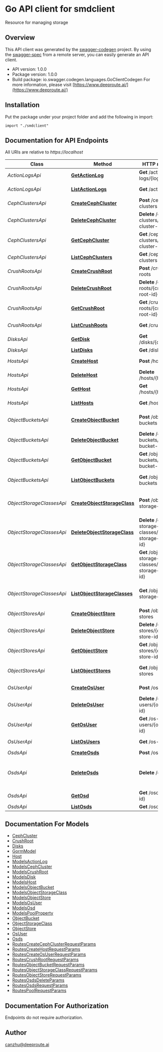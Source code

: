 # Go API client for smdclient

Resource for managing storage

## Overview
This API client was generated by the [swagger-codegen](https://github.com/swagger-api/swagger-codegen) project.  By using the [swagger-spec](https://github.com/swagger-api/swagger-spec) from a remote server, you can easily generate an API client.

- API version: 1.0.0
- Package version: 1.0.0
- Build package: io.swagger.codegen.languages.GoClientCodegen
For more information, please visit [https://www.deeproute.ai/](https://www.deeproute.ai/)

## Installation
Put the package under your project folder and add the following in import:
```golang
import "./smdclient"
```

## Documentation for API Endpoints

All URIs are relative to *https://localhost*

Class | Method | HTTP request | Description
------------ | ------------- | ------------- | -------------
*ActionLogsApi* | [**GetActionLog**](docs/ActionLogsApi.md#getactionlog) | **Get** /action-logs/{log-id} | get a action log
*ActionLogsApi* | [**ListActionLogs**](docs/ActionLogsApi.md#listactionlogs) | **Get** /action-logs | get all action logs
*CephClustersApi* | [**CreateCephCluster**](docs/CephClustersApi.md#createcephcluster) | **Post** /ceph-clusters | create ceph cluster
*CephClustersApi* | [**DeleteCephCluster**](docs/CephClustersApi.md#deletecephcluster) | **Delete** /ceph-clusters/{ceph-cluster-id} | delete ceph cluster
*CephClustersApi* | [**GetCephCluster**](docs/CephClustersApi.md#getcephcluster) | **Get** /ceph-clusters/{ceph-cluster-id} | get ceph cluster
*CephClustersApi* | [**ListCephClusters**](docs/CephClustersApi.md#listcephclusters) | **Get** /ceph-clusters | get all ceph cluster
*CrushRootsApi* | [**CreateCrushRoot**](docs/CrushRootsApi.md#createcrushroot) | **Post** /crush-roots | create crush root
*CrushRootsApi* | [**DeleteCrushRoot**](docs/CrushRootsApi.md#deletecrushroot) | **Delete** /crush-roots/{crush-root-id} | delete a crush root
*CrushRootsApi* | [**GetCrushRoot**](docs/CrushRootsApi.md#getcrushroot) | **Get** /crush-roots/{crush-root-id} | get a crush root
*CrushRootsApi* | [**ListCrushRoots**](docs/CrushRootsApi.md#listcrushroots) | **Get** /crush-roots | get all crush roots
*DisksApi* | [**GetDisk**](docs/DisksApi.md#getdisk) | **Get** /disks/{disk-id} | get a disk
*DisksApi* | [**ListDisks**](docs/DisksApi.md#listdisks) | **Get** /disks | get all disks
*HostsApi* | [**CreateHost**](docs/HostsApi.md#createhost) | **Post** /hosts | create a host
*HostsApi* | [**DeleteHost**](docs/HostsApi.md#deletehost) | **Delete** /hosts/{host-id} | delete a host
*HostsApi* | [**GetHost**](docs/HostsApi.md#gethost) | **Get** /hosts/{host-id} | get a host
*HostsApi* | [**ListHosts**](docs/HostsApi.md#listhosts) | **Get** /hosts | get all hosts
*ObjectBucketsApi* | [**CreateObjectBucket**](docs/ObjectBucketsApi.md#createobjectbucket) | **Post** /object-buckets | create an object bucket
*ObjectBucketsApi* | [**DeleteObjectBucket**](docs/ObjectBucketsApi.md#deleteobjectbucket) | **Delete** /object-buckets/{object-bucket-id} | delete an object bucket
*ObjectBucketsApi* | [**GetObjectBucket**](docs/ObjectBucketsApi.md#getobjectbucket) | **Get** /object-buckets/{object-bucket-id} | get an object bucket
*ObjectBucketsApi* | [**ListObjectBuckets**](docs/ObjectBucketsApi.md#listobjectbuckets) | **Get** /object-buckets | get all object buckets
*ObjectStorageClassesApi* | [**CreateObjectStorageClass**](docs/ObjectStorageClassesApi.md#createobjectstorageclass) | **Post** /object-storage-classes | create an object storage class
*ObjectStorageClassesApi* | [**DeleteObjectStorageClass**](docs/ObjectStorageClassesApi.md#deleteobjectstorageclass) | **Delete** /object-storage-classes/{object-storage-class-id} | delete an object storage class
*ObjectStorageClassesApi* | [**GetObjectStorageClass**](docs/ObjectStorageClassesApi.md#getobjectstorageclass) | **Get** /object-storage-classes/{object-storage-class-id} | get an object storage classs
*ObjectStorageClassesApi* | [**ListObjectStorageClasses**](docs/ObjectStorageClassesApi.md#listobjectstorageclasses) | **Get** /object-storage-classes | get all object storage classes
*ObjectStoresApi* | [**CreateObjectStore**](docs/ObjectStoresApi.md#createobjectstore) | **Post** /object-stores | create an object store
*ObjectStoresApi* | [**DeleteObjectStore**](docs/ObjectStoresApi.md#deleteobjectstore) | **Delete** /object-stores/{object-store-id} | delete an object store
*ObjectStoresApi* | [**GetObjectStore**](docs/ObjectStoresApi.md#getobjectstore) | **Get** /object-stores/{object-store-id} | get an object store
*ObjectStoresApi* | [**ListObjectStores**](docs/ObjectStoresApi.md#listobjectstores) | **Get** /object-stores | get all object stores
*OsUserApi* | [**CreateOsUser**](docs/OsUserApi.md#createosuser) | **Post** /os-users | create os user
*OsUserApi* | [**DeleteOsUser**](docs/OsUserApi.md#deleteosuser) | **Delete** /os-users/{os-user-id} | delete os user
*OsUserApi* | [**GetOsUser**](docs/OsUserApi.md#getosuser) | **Get** /os-users/{os-user-id} | get an os user
*OsUserApi* | [**ListOsUsers**](docs/OsUserApi.md#listosusers) | **Get** /os-users | list all kind of os users
*OsdsApi* | [**CreateOsds**](docs/OsdsApi.md#createosds) | **Post** /osds | create osds
*OsdsApi* | [**DeleteOsds**](docs/OsdsApi.md#deleteosds) | **Delete** /osds | delete osds from specific ceph cluster
*OsdsApi* | [**GetOsd**](docs/OsdsApi.md#getosd) | **Get** /osds/{osd-id} | get a osd
*OsdsApi* | [**ListOsds**](docs/OsdsApi.md#listosds) | **Get** /osds | get all osds


## Documentation For Models

 - [CephCluster](docs/CephCluster.md)
 - [CrushRoot](docs/CrushRoot.md)
 - [Disks](docs/Disks.md)
 - [GormModel](docs/GormModel.md)
 - [Host](docs/Host.md)
 - [ModelsActionLog](docs/ModelsActionLog.md)
 - [ModelsCephCluster](docs/ModelsCephCluster.md)
 - [ModelsCrushRoot](docs/ModelsCrushRoot.md)
 - [ModelsDisk](docs/ModelsDisk.md)
 - [ModelsHost](docs/ModelsHost.md)
 - [ModelsObjectBucket](docs/ModelsObjectBucket.md)
 - [ModelsObjectStorageClass](docs/ModelsObjectStorageClass.md)
 - [ModelsObjectStore](docs/ModelsObjectStore.md)
 - [ModelsOsUser](docs/ModelsOsUser.md)
 - [ModelsOsd](docs/ModelsOsd.md)
 - [ModelsPoolProperty](docs/ModelsPoolProperty.md)
 - [ObjectBucket](docs/ObjectBucket.md)
 - [ObjectStorageClass](docs/ObjectStorageClass.md)
 - [ObjectStore](docs/ObjectStore.md)
 - [OsUser](docs/OsUser.md)
 - [Osds](docs/Osds.md)
 - [RoutesCreateCephClusterRequestParams](docs/RoutesCreateCephClusterRequestParams.md)
 - [RoutesCreateHostRequestParams](docs/RoutesCreateHostRequestParams.md)
 - [RoutesCreateOsUserRequestParams](docs/RoutesCreateOsUserRequestParams.md)
 - [RoutesCrushRootRequestParams](docs/RoutesCrushRootRequestParams.md)
 - [RoutesObjectBucketRequestParams](docs/RoutesObjectBucketRequestParams.md)
 - [RoutesObjectStorageClassRequestParams](docs/RoutesObjectStorageClassRequestParams.md)
 - [RoutesObjectStoreRequestParams](docs/RoutesObjectStoreRequestParams.md)
 - [RoutesOsdsDeleteParams](docs/RoutesOsdsDeleteParams.md)
 - [RoutesOsdsRequestParams](docs/RoutesOsdsRequestParams.md)
 - [RoutesPoolRequestParams](docs/RoutesPoolRequestParams.md)


## Documentation For Authorization
 Endpoints do not require authorization.


## Author

canzhu@deeproute.ai

